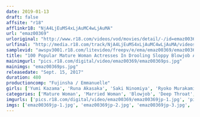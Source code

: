 ```yaml
---
date: 2019-01-13
draft: false
affsite: "r18"
afflinkr18: "NjA4LjEuMS4xLjAuMC4wLjAuMA"
url: "emaz00369"
urloriginal: "http://www.r18.com/videos/vod/movies/detail/-/id=emaz00369"
urlfinal: "http://media.r18.com/track/NjA4LjEuMS4xLjAuMC4wLjAuMA/videos/vod/movies/detail/-/id=emaz00369"
samplevid: "awspv3001.r18.com/litevideo/freepv/e/ema/emaz00369/emaz00369_dmb_w.mp4"
title: "100 Popular Mature Woman Actresses In Drooling Sloppy Blowjob Action 8 Hours"
mainimgurl: "pics.r18.com/digital/video/emaz00369/emaz00369ps.jpg"
mainimgs: "emaz00369ps.jpg"
releasedate: "Sept. 15, 2017"
duration: 480
productioncomp: "Fujinsha / Emmanuelle"
girls: ['Yumi Kazama', 'Runa Akasaka', 'Saki Ninomiya', 'Ryoko Murakami (Rikako Nakamura, Naho Kuroki)', 'Kaho Kasumi', 'Ai Aoyama', 'Chisato Shoda', 'Maika Asai', 'Yu Kawakami (Shizuku Morino)', 'Yui Hatano']
categories: ['Mature Woman', 'Married Woman', 'Blowjob', 'Deep Throat', 'Compilation']
imgurls: ['pics.r18.com/digital/video/emaz00369/emaz00369jp-1.jpg', 'pics.r18.com/digital/video/emaz00369/emaz00369jp-2.jpg', 'pics.r18.com/digital/video/emaz00369/emaz00369jp-3.jpg', 'pics.r18.com/digital/video/emaz00369/emaz00369jp-4.jpg', 'pics.r18.com/digital/video/emaz00369/emaz00369jp-5.jpg', 'pics.r18.com/digital/video/emaz00369/emaz00369jp-6.jpg', 'pics.r18.com/digital/video/emaz00369/emaz00369jp-7.jpg', 'pics.r18.com/digital/video/emaz00369/emaz00369jp-8.jpg', 'pics.r18.com/digital/video/emaz00369/emaz00369jp-9.jpg', 'pics.r18.com/digital/video/emaz00369/emaz00369jp-10.jpg', 'pics.r18.com/digital/video/emaz00369/emaz00369jp-11.jpg', 'pics.r18.com/digital/video/emaz00369/emaz00369jp-12.jpg', 'pics.r18.com/digital/video/emaz00369/emaz00369jp-13.jpg', 'pics.r18.com/digital/video/emaz00369/emaz00369jp-14.jpg', 'pics.r18.com/digital/video/emaz00369/emaz00369jp-15.jpg', 'pics.r18.com/digital/video/emaz00369/emaz00369jp-16.jpg', 'pics.r18.com/digital/video/emaz00369/emaz00369jp-17.jpg', 'pics.r18.com/digital/video/emaz00369/emaz00369jp-18.jpg', 'pics.r18.com/digital/video/emaz00369/emaz00369jp-19.jpg', 'pics.r18.com/digital/video/emaz00369/emaz00369jp-20.jpg']
imgs: ['emaz00369jp-1.jpg', 'emaz00369jp-2.jpg', 'emaz00369jp-3.jpg', 'emaz00369jp-4.jpg', 'emaz00369jp-5.jpg', 'emaz00369jp-6.jpg', 'emaz00369jp-7.jpg', 'emaz00369jp-8.jpg', 'emaz00369jp-9.jpg', 'emaz00369jp-10.jpg', 'emaz00369jp-11.jpg', 'emaz00369jp-12.jpg', 'emaz00369jp-13.jpg', 'emaz00369jp-14.jpg', 'emaz00369jp-15.jpg', 'emaz00369jp-16.jpg', 'emaz00369jp-17.jpg', 'emaz00369jp-18.jpg', 'emaz00369jp-19.jpg', 'emaz00369jp-20.jpg']
---
```

